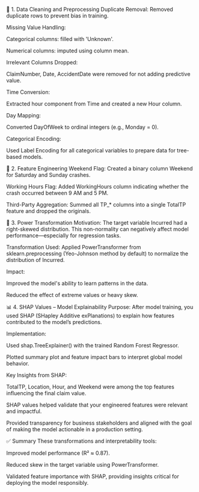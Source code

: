🔧 1. Data Cleaning and Preprocessing
Duplicate Removal:
Removed duplicate rows to prevent bias in training.

Missing Value Handling:

Categorical columns: filled with 'Unknown'.

Numerical columns: imputed using column mean.

Irrelevant Columns Dropped:

ClaimNumber, Date, AccidentDate were removed for not adding predictive value.

Time Conversion:

Extracted hour component from Time and created a new Hour column.

Day Mapping:

Converted DayOfWeek to ordinal integers (e.g., Monday = 0).

Categorical Encoding:

Used Label Encoding for all categorical variables to prepare data for tree-based models.

🧱 2. Feature Engineering
Weekend Flag:
Created a binary column Weekend for Saturday and Sunday crashes.

Working Hours Flag:
Added WorkingHours column indicating whether the crash occurred between 9 AM and 5 PM.

Third-Party Aggregation:
Summed all TP_* columns into a single TotalTP feature and dropped the originals.

🔁 3. Power Transformation
Motivation:
The target variable Incurred had a right-skewed distribution. This non-normality can negatively affect model performance—especially for regression tasks.

Transformation Used:
Applied PowerTransformer from sklearn.preprocessing (Yeo-Johnson method by default) to normalize the distribution of Incurred.

Impact:

Improved the model's ability to learn patterns in the data.

Reduced the effect of extreme values or heavy skew.

📊 4. SHAP Values – Model Explainability
Purpose:
After model training, you used SHAP (SHapley Additive exPlanations) to explain how features contributed to the model’s predictions.

Implementation:

Used shap.TreeExplainer() with the trained Random Forest Regressor.

Plotted summary plot and feature impact bars to interpret global model behavior.

Key Insights from SHAP:

TotalTP, Location, Hour, and Weekend were among the top features influencing the final claim value.

SHAP values helped validate that your engineered features were relevant and impactful.

Provided transparency for business stakeholders and aligned with the goal of making the model actionable in a production setting.

✅ Summary
These transformations and interpretability tools:

Improved model performance (R² ≈ 0.87).

Reduced skew in the target variable using PowerTransformer.

Validated feature importance with SHAP, providing insights critical for deploying the model responsibly.
